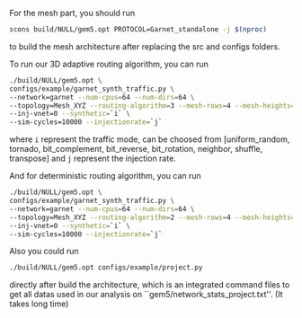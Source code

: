 For the mesh part, you should run 
```bash
scons build/NULL/gem5.opt PROTOCOL=Garnet_standalone -j $(nproc)
```
to build the mesh architecture after replacing the src and configs folders. 

To run our 3D adaptive routing algorithm, you can run 
```bash
./build/NULL/gem5.opt \
configs/example/garnet_synth_traffic.py \
--network=garnet --num-cpus=64 --num-dirs=64 \
--topology=Mesh_XYZ --routing-algorithm=3 --mesh-rows=4 --mesh-heights=4 \
--inj-vnet=0 --synthetic=`i` \
--sim-cycles=10000 --injectionrate=`j` 
```
where `i` represent the traffic mode, can be choosed from [uniform_random, tornado, bit_complement, bit_reverse, bit_rotation, neighbor, shuffle, transpose]
and `j` represent the injection rate. 

And for deterministic routing algorithm, you can run
```bash
./build/NULL/gem5.opt \
configs/example/garnet_synth_traffic.py \
--network=garnet --num-cpus=64 --num-dirs=64 \
--topology=Mesh_XYZ --routing-algorithm=2 --mesh-rows=4 --mesh-heights=4 \
--inj-vnet=0 --synthetic=`i` \
--sim-cycles=10000 --injectionrate=`j` 
```

Also you could run 
```bash
./build/NULL/gem5.opt configs/example/project.py
```
directly after build the architecture, which is an integrated command files to get all datas used in our analysis on ``gem5/network_stats_project.txt''. (It takes long time)